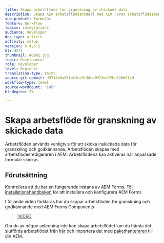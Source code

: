 ```yaml
---
title: Skapa arbetsflöde för granskning av skickade data
description: Skapa AEM arbetsflödesmodell med AEM Forms arbetsflödeskomponenter för att granska skickade data.
sub-product: formulär
feature: Workflow
topics: integrations
audience: developer
doc-type: article
activity: setup
version: 6.4,6.5
kt: 4271
thumbnail: 40242.jpg
topic: Development
role: Developer
level: Beginner
translation-type: tm+mt
source-git-commit: d9714b9a291ec3ee5f3dba9723de72bb120d2149
workflow-type: tm+mt
source-wordcount: '145'
ht-degree: 2%

---
```



# Skapa arbetsflöde för granskning av skickade data

Arbetsflöden används vanligtvis för att skicka inskickade data för granskning och godkännande. Arbetsflöden skapas med arbetsflödesredigeraren i AEM. Arbetsflödena kan aktiveras när anpassade formulär skickas.

## Förutsättning

Kontrollera att du har en fungerande instans av AEM Forms. Följ [installationshandboken](https://docs.adobe.com/content/help/en/experience-manager-65/forms/install-aem-forms/osgi-installation/installing-configuring-aem-forms-osgi.html) för att installera och konfigurera AEM Forms

I följande video förklaras hur du skapar arbetsflöden för granskning och godkännande med AEM Forms Components
>[!VIDEO](https://video.tv.adobe.com/v/40242/?quality=9&learn=on)


Om du av någon anledning inte kan skapa arbetsflödet kan du hämta det slutförda arbetsflödet från [här](assets/review-submitted-data-workflow.zip) och importera det med [pakethanteraren](http://localhost:4502/crx/packmgr/index.jsp) till din AEM.



